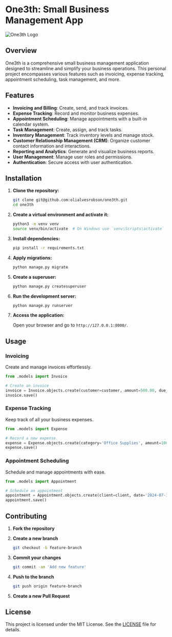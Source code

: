 # One3th: Small Business Management App

![One3th Logo](images/logo.png)  <!-- Add an actual image path if available -->

## Overview

One3th is a comprehensive small business management application designed to streamline and simplify your business operations. This personal project encompasses various features such as invoicing, expense tracking, appointment scheduling, task management, and more.

## Features

- **Invoicing and Billing**: Create, send, and track invoices.
- **Expense Tracking**: Record and monitor business expenses.
- **Appointment Scheduling**: Manage appointments with a built-in calendar system.
- **Task Management**: Create, assign, and track tasks.
- **Inventory Management**: Track inventory levels and manage stock.
- **Customer Relationship Management (CRM)**: Organize customer contact information and interactions.
- **Reporting and Analytics**: Generate and visualize business reports.
- **User Management**: Manage user roles and permissions.
- **Authentication**: Secure access with user authentication.

## Installation

1. **Clone the repository:**

    ```bash
    git clone git@github.com:olialvesrobson/one3th.git
    cd one3th
    ```

2. **Create a virtual environment and activate it:**

    ```bash
    python3 -m venv venv
    source venv/bin/activate  # On Windows use `venv\Scripts\activate`
    ```

3. **Install dependencies:**

    ```bash
    pip install -r requirements.txt
    ```

4. **Apply migrations:**

    ```bash
    python manage.py migrate
    ```

5. **Create a superuser:**

    ```bash
    python manage.py createsuperuser
    ```

6. **Run the development server:**

    ```bash
    python manage.py runserver
    ```

7. **Access the application:**

    Open your browser and go to `http://127.0.0.1:8000/`.

## Usage

### Invoicing

Create and manage invoices effortlessly.

```python
from .models import Invoice

# Create an invoice
invoice = Invoice.objects.create(customer=customer, amount=500.00, due_date='2024-07-08')
invoice.save()
```

### Expense Tracking

Keep track of all your business expenses.

```python
from .models import Expense

# Record a new expense
expense = Expense.objects.create(category='Office Supplies', amount=100.00, date='2024-07-08')
expense.save()
```

### Appointment Scheduling

Schedule and manage appointments with ease.

```python
from .models import Appointment

# Schedule an appointment
appointment = Appointment.objects.create(client=client, date='2024-07-10', time='10:00:00')
appointment.save()
```

## Contributing

1. **Fork the repository**
2. **Create a new branch**

    ```bash
    git checkout -b feature-branch
    ```

3. **Commit your changes**

    ```bash
    git commit -am 'Add new feature'
    ```

4. **Push to the branch**

    ```bash
    git push origin feature-branch
    ```

5. **Create a new Pull Request**

## License

This project is licensed under the MIT License. See the [LICENSE](LICENSE) file for details.
